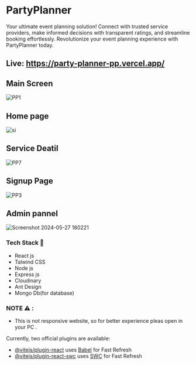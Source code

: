 # PartyPlanner

Your ultimate event planning solution! Connect with trusted service providers, make informed decisions with transparent ratings, and streamline booking effortlessly. Revolutionize your event planning experience with PartyPlanner today. 

## Live: https://party-planner-pp.vercel.app/


## Main Screen
![PP1](https://github.com/Ck07860786/MERN-E_COMMERCE/assets/115991360/525feedd-f045-433d-b295-6de788871237)

## Home page
![si](https://github.com/Ck07860786/Party-Planner/assets/115991360/91d9da8b-7776-4905-8537-db026417af22)

## Service Deatil
![PP7](https://github.com/Ck07860786/MERN-E_COMMERCE/assets/115991360/2766078b-8eb4-4bfe-84e1-b6b7b9ba8877)

## Signup Page
![PP3](https://github.com/Ck07860786/MERN-E_COMMERCE/assets/115991360/2779d7fe-dfe9-401f-8890-961537001068)


## Admin pannel
![Screenshot 2024-05-27 180221](https://github.com/Ck07860786/Party-Planner/assets/115991360/18b67a44-fe0e-4bda-8b69-fc299cdac901)



### Tech Stack 🚀
- React js
- Talwind CSS
- Node js
- Express js
- Cloudinary
- Ant Design
- Mongo Db(for database)
  
### NOTE ⚠ : 
- This is not responsive website, so for better experience pleas open in your PC .


Currently, two official plugins are available:

- [@vitejs/plugin-react](https://github.com/vitejs/vite-plugin-react/blob/main/packages/plugin-react/README.md) uses [Babel](https://babeljs.io/) for Fast Refresh
- [@vitejs/plugin-react-swc](https://github.com/vitejs/vite-plugin-react-swc) uses [SWC](https://swc.rs/) for Fast Refresh
